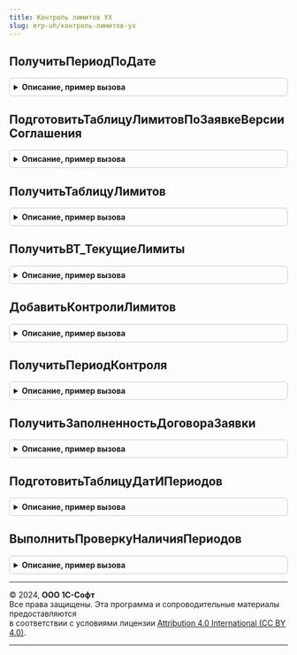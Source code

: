 ```yaml
---
title: Контроль лимитов УХ
slug: erp-uh/контроль-лимитов-ух
---
```



## ПолучитьПериодПоДате
<details style="margin: 1em 0; padding: 0.5em; border: 1px solid #ccc; border-radius: 6px;">

<summary style="font-weight: bold; cursor: pointer;">Описание, пример вызова</summary>

```bsl

// Функция возвращает период по дате и периодичности
//
// Параметры:
//  Периодичность  - ПеречислениеСсылка.Периодичность - Требуемая периодичность
//  ДатаПериода  - Дата - Дата
//
// Возвращаемое значение:
//   СправочникСсылка.Периоды, неопределено   - Найденный по параметрам элемент справочника Периоды. Если не найдено, то неопределено
//
Функция ПолучитьПериодПоДате(Периодичность, ДатаПериода) Экспорт
```

Пример вызова
```bsl
Результат = КонтрольЛимитовУХ.ПолучитьПериодПоДате(Периодичность, ДатаПериода) 
```
</details>

## ПодготовитьТаблицуЛимитовПоЗаявкеВерсииСоглашения
<details style="margin: 1em 0; padding: 0.5em; border: 1px solid #ccc; border-radius: 6px;">

<summary style="font-weight: bold; cursor: pointer;">Описание, пример вызова</summary>

```bsl

// Функция возвращает таблицу движений по регистру накопления ЛимитыПоБюджетам для заявки/версии соглашения
Функция ПодготовитьТаблицуЛимитовПоЗаявкеВерсииСоглашения(Запрос, ДатаСовершенияОперации) экспорт Экспорт
```

Пример вызова
```bsl
Результат = КонтрольЛимитовУХ.ПодготовитьТаблицуЛимитовПоЗаявкеВерсииСоглашения(Запрос, ДатаСовершенияОперации) экспорт);
```
</details>

## ПолучитьТаблицуЛимитов
<details style="margin: 1em 0; padding: 0.5em; border: 1px solid #ccc; border-radius: 6px;">

<summary style="font-weight: bold; cursor: pointer;">Описание, пример вызова</summary>

```bsl

// Возвращает таблицу лимитов для записи в регистр ЛимитыПоБюджетам.
//
// Параметры:
//   Запрос  	 - <Запрос> - Запрос, в котором сформированы следующие временные таблицы: ВТ_ТаблицаПлановССуммамиЛимитирования
//                 <продолжение описания параметра>
//   ДатаСовершенияОперации  - <Дата> - Дата получения совершения операции.
//                 Используется для получения курсов валют.
//   ПоместитьРезультатВоВременнуюТаблицу - Булево - Если Истина, то результат во временной таблице запросе, иначе возвращает ТаблицуЗначений
//
// Возвращаемое значение:
//   ТаблицаЗначений - ТаблицаЗначений  - Таблица движений по регистру ЛимитыПоБюджетам
//
Функция ПолучитьТаблицуЛимитов(Запрос, ДатаСовершенияОперации = неопределено, ПоместитьРезультатВоВременнуюТаблицу=Ложь) экспорт Экспорт
```

Пример вызова
```bsl
Результат = КонтрольЛимитовУХ.ПолучитьТаблицуЛимитов(Запрос, ДатаСовершенияОперации, ПоместитьРезультатВоВременнуюТаблицу);
```
</details>

## ПолучитьВТ_ТекущиеЛимиты
<details style="margin: 1em 0; padding: 0.5em; border: 1px solid #ccc; border-radius: 6px;">

<summary style="font-weight: bold; cursor: pointer;">Описание, пример вызова</summary>

```bsl

//
Процедура ПолучитьВТ_ТекущиеЛимиты(Запрос, ДатаКонтроляЛимита) Экспорт
```

Пример вызова
```bsl
КонтрольЛимитовУХ.ПолучитьВТ_ТекущиеЛимиты(Запрос, ДатаКонтроляЛимита) 
```
</details>

## ДобавитьКонтролиЛимитов
<details style="margin: 1em 0; padding: 0.5em; border: 1px solid #ccc; border-radius: 6px;">

<summary style="font-weight: bold; cursor: pointer;">Описание, пример вызова</summary>

```bsl

//
Функция ДобавитьКонтролиЛимитов(МассивКонтролей, ТекстЗапроса) Экспорт
```

Пример вызова
```bsl
Результат = КонтрольЛимитовУХ.ДобавитьКонтролиЛимитов(МассивКонтролей, ТекстЗапроса) 
```
</details>

## ПолучитьПериодКонтроля
<details style="margin: 1em 0; padding: 0.5em; border: 1px solid #ccc; border-radius: 6px;">

<summary style="font-weight: bold; cursor: pointer;">Описание, пример вызова</summary>

```bsl

// Функция возвращает период контроля лимита для вида бюджета и желаемой дате платежа
Функция ПолучитьПериодКонтроля(ВидБюджета, ДатаНачала) экспорт Экспорт
```

Пример вызова
```bsl
Результат = КонтрольЛимитовУХ.ПолучитьПериодКонтроля(ВидБюджета, ДатаНачала) экспорт);
```
</details>

## ПолучитьЗаполненностьДоговораЗаявки
<details style="margin: 1em 0; padding: 0.5em; border: 1px solid #ccc; border-radius: 6px;">

<summary style="font-weight: bold; cursor: pointer;">Описание, пример вызова</summary>

```bsl

//
Функция ПолучитьЗаполненностьДоговораЗаявки(Организация, Контрагент, ДоговорКонтрагента) экспорт Экспорт
```

Пример вызова
```bsl
Результат = КонтрольЛимитовУХ.ПолучитьЗаполненностьДоговораЗаявки(Организация, Контрагент, ДоговорКонтрагента) экспорт);
```
</details>

## ПодготовитьТаблицуДатИПериодов
<details style="margin: 1em 0; padding: 0.5em; border: 1px solid #ccc; border-radius: 6px;">

<summary style="font-weight: bold; cursor: pointer;">Описание, пример вызова</summary>

```bsl

// Процедуры и функции контроля наличия элементов справочника Периоды для документов оперативного планирования
//
//	I. В процедуре менеджера документа ИнициализироватьДанныеДокумента после заполнения параметров инициализации добавить код:
//
//	// Если в справочнике периоды нет требуемых элементов, то прекращаем собирать данные
//	Если НЕ КонтрольЛимитовУХ.ПодготовитьТаблицуДатИПериодов(Запрос, ДокументСсылка, ДополнительныеСвойства) Тогда
//		Возврат;
//	КонецЕсли;
//
//  II. В процедуре ОбработкаПроведения, после вызова процедуры ИнициализироватьДанныеДокумента добавить код
//
//	//
//	КонтрольЛимитовУХ.ВыполнитьПроверкуНаличияПериодов(Ссылка, ДополнительныеСвойства, Отказ);
//	Если Отказ Тогда
//		Возврат;
//	КонецЕсли;
//
//  III. В модуле менеджера документа должна быть функция ПолучитьДатыОпераций, которая
//
//  Функция возвращает текст запроса, который формирует временную таблицу запроса ВТ_ДатыОпераций с колонками
//  Дата 		- Дата - Дата операции по документу
//	ВидБюджета - ПланВидовХарактеристикСсылка.ВидыБюджетов - Вид бюджета, по которому будет операция
//  Текст запроса уникален для каждого вида документа
//
//Функция ТексЗапроса_ДатыОперацийДокумента() экспорт
//
//	Запрос.Текст =
//	"ВЫБРАТЬ
//	|	НАЧАЛОПЕРИОДА(ТЧ.Ссылка.Дата, ДЕНЬ) КАК Дата,
//	|	ЗНАЧЕНИЕ(ПланВидовХарактеристик.ВидыБюджетов.БюджетДвиженияДенежныхСредств) КАК ВидБюджета
//	|ПОМЕСТИТЬ ВТ_ДатыОпераций
//	|ИЗ
//	|	Документ.<Документ>.<ТабличнаяЧасть> КАК ТЧ
//	|ГДЕ
//	|	ТЧ1.Ссылка = &Ссылка";
//
//	Запрос.Выполнить();
//
//КонецПроцедуры

//
Функция ПодготовитьТаблицуДатИПериодов(Запрос, ДокументСсылка, ДополнительныеСвойства) экспорт Экспорт
```

Пример вызова
```bsl
Результат = КонтрольЛимитовУХ.ПодготовитьТаблицуДатИПериодов(Запрос, ДокументСсылка, ДополнительныеСвойства) экспорт);
```
</details>

## ВыполнитьПроверкуНаличияПериодов
<details style="margin: 1em 0; padding: 0.5em; border: 1px solid #ccc; border-radius: 6px;">

<summary style="font-weight: bold; cursor: pointer;">Описание, пример вызова</summary>

```bsl

Процедура ВыполнитьПроверкуНаличияПериодов(Ссылка, ДополнительныеСвойства, Отказ) экспорт Экспорт
```

Пример вызова
```bsl
КонтрольЛимитовУХ.ВыполнитьПроверкуНаличияПериодов(Ссылка, ДополнительныеСвойства, Отказ) экспорт);
```
</details>

---

© 2024, **ООО 1С-Софт**  
Все права защищены. Эта программа и сопроводительные материалы предоставляются  
в соответствии с условиями лицензии [Attribution 4.0 International (CC BY 4.0)](https://creativecommons.org/licenses/by/4.0/legalcode).

---
